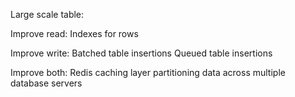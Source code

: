 Large scale table:

Improve read: 
Indexes for rows

Improve write:
Batched table insertions
Queued table insertions

Improve both:
Redis caching layer
partitioning data across multiple database servers